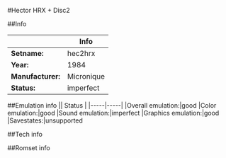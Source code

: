 #Hector HRX + Disc2

##Info

||Info|
|-----|-----|
|**Setname:**|hec2hrx
|**Year:**|1984
|**Manufacturer:**|Micronique
|**Status:**|imperfect

##Emulation info
|| Status |
|-----|-----|
|Overall emulation:|good
|Color emulation:|good
|Sound emulation:|imperfect
|Graphics emulation:|good
|Savestates:|unsupported

##Tech info

##Romset info

<!--- START OF EDITED COMMENT DO NOT TOUCH TEXT ABOVE-->
